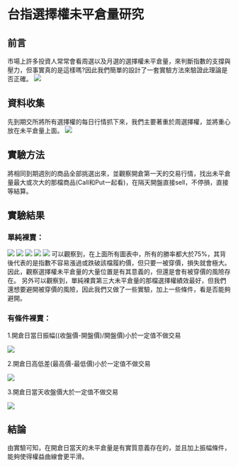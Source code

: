 #  台指選擇權未平倉量研究

## 前言
市場上許多投資人常常會看周選以及月選的選擇權未平倉量，來判斷指數的支撐與壓力，但事實真的是這樣嗎?因此我們簡單的設計了一套實驗方法來驗證此理論是否正確。
![](https://i.imgur.com/9fCf2M3.png)

## 資料收集
先到期交所將所有選擇權的每日行情抓下來，我們主要著重於周選擇權，並將重心放在未平倉量上面。
![](https://i.imgur.com/Iz1yGV0.png)

## 實驗方法
將相同到期週別的商品全部挑選出來，並觀察開倉第一天的交易行情，找出未平倉量最大或次大的那檔商品(Call和Put一起看)，在隔天開盤直接sell，不停損，直接等結算。

## 實驗結果
### 單純裸賣：
![](https://i.imgur.com/RgViHoI.png)
![](https://i.imgur.com/kRHrptz.png)
![](https://i.imgur.com/CDJyw3j.png)
![](https://i.imgur.com/JQQTen4.png)
![](https://i.imgur.com/Xt4WrjW.png)
可以觀察到，在上面所有圖表中，所有的勝率都大於75%，其背後代表的是指數不容易漲過或跌破該檔履約價，但只要一被穿價，損失就會極大。因此，觀察選擇權未平倉量的大量位置是有其意義的，但還是會有被穿價的風險存在。
另外可以觀察到，單純裸賣第三大未平倉量的那檔選擇權績效最好，但我們還想要避開被穿價的風險，因此我們又做了一些實驗，加上一些條件，看是否能夠避開。
### 有條件裸賣：
1.開倉日當日振幅((收盤價-開盤價)/開盤價)小於一定值不做交易

![](https://i.imgur.com/WqR4LDn.png)

2.開倉日高低差(最高價-最低價)小於一定值不做交易

![](https://i.imgur.com/qD01jNS.png)

3.開倉日當天收盤價大於一定值不做交易

![](https://i.imgur.com/AiPlOm3.png)

## 結論
由實驗可知，在開倉日當天的未平倉量是有實質意義存在的，並且加上振幅條件，能夠使得權益曲線會更平滑。
